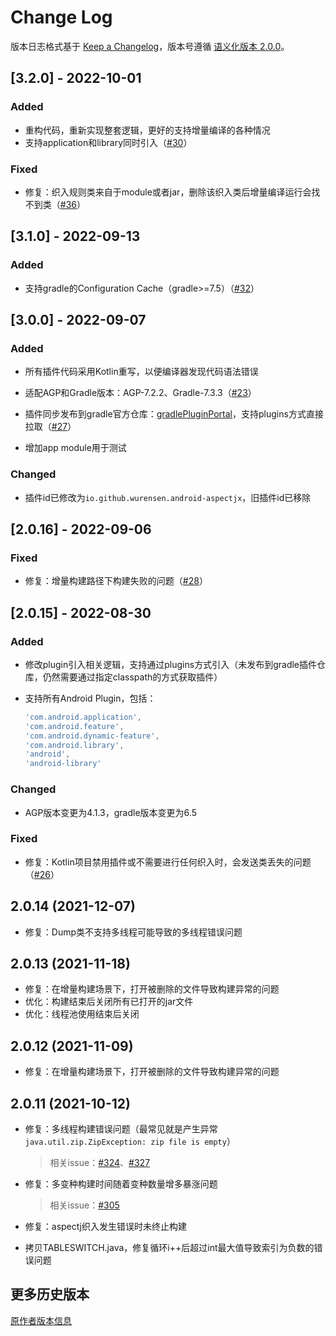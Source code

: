 # Change Log

版本日志格式基于 [Keep a Changelog](https://keepachangelog.com/en/1.0.0/)，版本号遵循 [语义化版本 2.0.0](https://semver.org/spec/v2.0.0.html)。

## [3.2.0] - 2022-10-01

### Added

- 重构代码，重新实现整套逻辑，更好的支持增量编译的各种情况
- 支持application和library同时引入（[#30](https://github.com/wurensen/gradle_plugin_android_aspectjx/issues/30)）
### Fixed

- 修复：织入规则类来自于module或者jar，删除该织入类后增量编译运行会找不到类（[#36](https://github.com/wurensen/gradle_plugin_android_aspectjx/issues/36)）
## [3.1.0] - 2022-09-13

### Added

- 支持gradle的Configuration Cache（gradle>=7.5）（[#32](https://github.com/wurensen/gradle_plugin_android_aspectjx/issues/32)）

## [3.0.0] - 2022-09-07

### Added

- 所有插件代码采用Kotlin重写，以便编译器发现代码语法错误

- 适配AGP和Gradle版本：AGP-7.2.2、Gradle-7.3.3（[#23](https://github.com/wurensen/gradle_plugin_android_aspectjx/issues/23)）
- 插件同步发布到gradle官方仓库：[gradlePluginPortal](https://plugins.gradle.org/plugin/io.github.wurensen.android-aspectjx)，支持plugins方式直接拉取（[#27](https://github.com/wurensen/gradle_plugin_android_aspectjx/issues/27)）
- 增加app module用于测试

### Changed

- 插件id已修改为`io.github.wurensen.android-aspectjx`，旧插件id已移除

## [2.0.16] - 2022-09-06

### Fixed
- 修复：增量构建路径下构建失败的问题（[#28](https://github.com/wurensen/gradle_plugin_android_aspectjx/issues/28)）

## [2.0.15] - 2022-08-30
### Added

- 修改plugin引入相关逻辑，支持通过plugins方式引入（未发布到gradle插件仓库，仍然需要通过指定classpath的方式获取插件）

- 支持所有Android Plugin，包括：

  ```groovy
  'com.android.application',
  'com.android.feature',
  'com.android.dynamic-feature',
  'com.android.library',
  'android',
  'android-library'
  ```
### Changed

- AGP版本变更为4.1.3，gradle版本变更为6.5

### Fixed

- 修复：Kotlin项目禁用插件或不需要进行任何织入时，会发送类丢失的问题（[#26](https://github.com/wurensen/gradle_plugin_android_aspectjx/issues/26)）

## 2.0.14 (2021-12-07)

- 修复：Dump类不支持多线程可能导致的多线程错误问题

## 2.0.13 (2021-11-18)

- 修复：在增量构建场景下，打开被删除的文件导致构建异常的问题
- 优化：构建结束后关闭所有已打开的jar文件
- 优化：线程池使用结束后关闭

## 2.0.12 (2021-11-09)

- 修复：在增量构建场景下，打开被删除的文件导致构建异常的问题

## 2.0.11 (2021-10-12)

- 修复：多线程构建错误问题（最常见就是产生异常`java.util.zip.ZipException: zip file is empty`）

    > 相关issue：[#324](https://github.com/HujiangTechnology/gradle_plugin_android_aspectjx/issues/324)、[#327](https://github.com/HujiangTechnology/gradle_plugin_android_aspectjx/issues/327)

- 修复：多变种构建时间随着变种数量增多暴涨问题

    > 相关issue：[#305](https://github.com/HujiangTechnology/gradle_plugin_android_aspectjx/issues/305)

- 修复：aspectj织入发生错误时未终止构建

- 拷贝TABLESWITCH.java，修复循环i++后超过int最大值导致索引为负数的错误问题

## 更多历史版本

[原作者版本信息](CHANGELOG-old.md)

